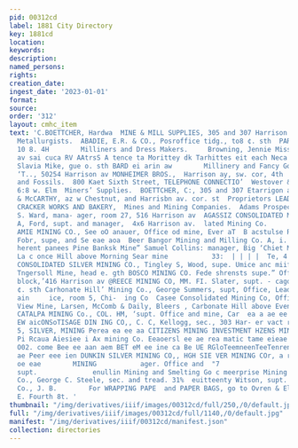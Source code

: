 ```yaml
---
pid: 00312cd
label: 1881 City Directory
key: 1881cd
location: 
keywords: 
description: 
named_persons: 
rights: 
creation_date: 
ingest_date: '2023-01-01'
format: 
source: 
order: '312'
layout: cmhc_item
text: 'C.BOETTCHER, Hardwa  MINE & MILL SUPPLIES, 305 and 307 Harrison Ave.     MET
  Metallurgists.  ABADIE, E.R. & CO., Posroffice tidg., to8 ¢. sth  PARENT, CHARLES,
  10 8. 4H        Milliners and Dress Makers.     Browning, Jennie Miss, 503 Harrison
  av sai cuca RV AAtrsS A tence ta Morittey dk Tarhittes eit each Neca hak, negra  Bhomptons
  Slavia Mike, gue o. sth BARD ei arin aw        Millinery and Fancy Goods.  Dean,
  ‘T.., 50254 Harrison av MONHEIMER BROS.,  Harrison ay, sw. cor, 4th     Minerals
  and Fossils.  800 Kaet Sixth Street, TELEPHONE CONNECTIO’  Westover & Son, 6:6 and
  6:8 w. Elm  Miners’ Supplies.  BOETTCHER, C:, 305 and 307 Etarrigon ay MANVILLE
  & McCARTHY, az w Chestnut, and Harrisbn av. cor. st  Proprietors LEADVILLE STEAM
  CRACKER WORKS AND BAKERY,  Mines and Mining Companies.  Adams Prospecting Co., W.
  S. Ward, mana- ager, room 27, 516 Harrison av  AGASSIZ CONSOLIDATED MINING O., H.
  A, Ford, supt. and manager,  4x6 Harrison av.  lated Mining Co.         ADDOCK,  Ofce,  a
  AMIE MINING CO., See oO anauer, Office od mine, Ever aT  B acstulse Ring Co, Franz
  Fobr, supe, and Se eae aoa  Beer Bangor Mining and Milling Co. A, i. Ca- a Rreere
  herent panees Pine Banksk Mine” Samuel Collins: manager, Big ‘Chiet Miner, Niels
  La c once Hill above Morning Sear mine           33:  | | | |  Te, 4  MIN  BIC PITTSBURG
  CONSOLIDATED SILVER MINING CO., Tingley S, Wood, supe. Umice anc miife Knot Fryer          Hob
  Tngersoll Mine, head e. gth BOSCO MINING CO. Fede shrensts supe.” Office, room Quincy
  block,’416 Harrison av @REECE MINING CO, MM. FI. Slater, supt. - cago Block, 105
  ¢. sth Carhonate Hill’ Mining Co., George Summers, supt, Office, Leadville Consolidated
  ain     ice, room 5, Chi-  ing Co  Casee Consolidated Mining Co, Office, r048, ‘t  Castle
  View Mine, Larsen, McComb & Daily, Bleers , Carbonate Hill above Evening  tar mine
  CATALPA MINING Co., COL. HM, ‘supt. Office and mine, Car  ea a ae ee ae ae BRTES
  EW aicONSoTISAGE DIN ING CO,, C. C, Kellogg, sec., 303 Har- er vact reacties RYSOLITE,
  5, SILVER, MINING Perea ea ee aa CITIZENS MINING INVESTMENT HZENS MINING INVESTMENT
  Pi Rcaua Aiesiee i Ax mining Co. Eeaoersl ee ae rea matic tame eieae METOOK MINING
  O02. come Bee ee aan aem BET eM ee ine ca Be UE RGloTeemneenTeeTenren Seen Ra cea
  ae Peer eee ien DUNKIN SILVER MINING CO,, HGH SIE VER MINING COr, a ro er ee a ee
  oe eae        MINING           ager. Office and  "7                  1, G. Warden,
  supt.              enullin Mining and Smelting Go c meerprise Mining and Prospecting
  Co., George C. Steele, sec. and tread. 31%  euitteenty Witson, supt. 46 Har     wz
  Co., J. B.        For WRAPPING PAPE  and PAPER BAGS, go to Ovren & Eldridge, 113
  E. Fourth 8t. '
thumbnail: "/img/derivatives/iiif/images/00312cd/full/250,/0/default.jpg"
full: "/img/derivatives/iiif/images/00312cd/full/1140,/0/default.jpg"
manifest: "/img/derivatives/iiif/00312cd/manifest.json"
collection: directories
---
```


